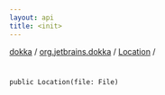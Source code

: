 ```yaml
---
layout: api
title: <init>
---
```

[dokka](../../index.html) / [org.jetbrains.dokka](../index.html) / [Location](index.html) / [<init>](_init_.html)


# <init>


```
public Location(file: File)
```
